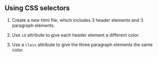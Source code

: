 ## Using CSS selectors

1. Create a new html file, which includes 3 header elements and 3 paragraph elements.

2. Use `id` attribute to give each header element a different color.

3. Use a `class` attribute to give the three paragraph elements the same color.